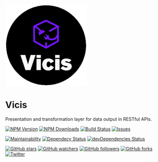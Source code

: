![Vicis](docs/logo.png?raw=true "Vicis")

Vicis
===========

Presentation and transformation layer for data output in RESTful APIs.

[![NPM Version](https://img.shields.io/npm/v/vicis.svg?style=flat)]()
[![NPM Downloads](https://img.shields.io/npm/dt/vicis.svg?style=flat)]()
[![Build Status](https://travis-ci.org/r37r0m0d3l/vicis.svg?branch=master)](https://travis-ci.org/r37r0m0d3l/vicis)
[![Issues](https://img.shields.io/github/issues-raw/r37r0m0d3l/vicis.svg?maxAge=25000)](https://github.com/r37r0m0d3l/vicis/issues)

[![Maintainability](https://api.codeclimate.com/v1/badges/272b5247f8b777c75360/maintainability)](https://codeclimate.com/github/r37r0m0d3l/vicis/maintainability)
[![Dependecy Status](https://david-dm.org/r37r0m0d3l/vicis.svg)](https://david-dm.org/r37r0m0d3l/vicis)
[![devDependencies Status](https://david-dm.org/r37r0m0d3l/vicis/dev-status.svg)](https://david-dm.org/r37r0m0d3l/vicis?type=dev)

[![GitHub stars](https://img.shields.io/github/stars/r37r0m0d3l/vicis.svg?style=social&label=Star)](https://github.com/r37r0m0d3l/vicis)
[![GitHub watchers](https://img.shields.io/github/watchers/r37r0m0d3l/vicis.svg?style=social&label=Watch)](https://github.com/r37r0m0d3l/vicis)
[![GitHub followers](https://img.shields.io/github/followers/r37r0m0d3l.svg?style=social&label=Follow)](https://github.com/r37r0m0d3l/vicis)
[![GitHub forks](https://img.shields.io/github/forks/r37r0m0d3l/vicis.svg?style=social&label=Fork)]()
[![Twitter](https://img.shields.io/twitter/follow/r37r0m0d3l.svg?style=social&label=Follow)](https://twitter.com/intent/follow?screen_name=r37r0m0d3l)
